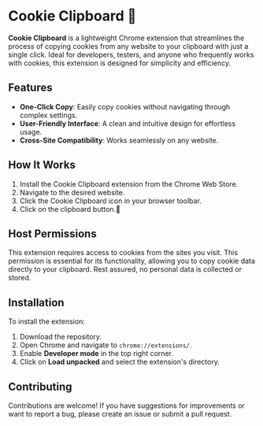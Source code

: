 # Cookie Clipboard 🍪

**Cookie Clipboard** is a lightweight Chrome extension that streamlines the process of copying cookies from any website to your clipboard with just a single click. Ideal for developers, testers, and anyone who frequently works with cookies, this extension is designed for simplicity and efficiency.

## Features

- **One-Click Copy**: Easily copy cookies without navigating through complex settings.
- **User-Friendly Interface**: A clean and intuitive design for effortless usage.
- **Cross-Site Compatibility**: Works seamlessly on any website.

## How It Works

1. Install the Cookie Clipboard extension from the Chrome Web Store.
2. Navigate to the desired website.
3. Click the Cookie Clipboard icon in your browser toolbar.
4. Click on the clipboard button.🚀

## Host Permissions

This extension requires access to cookies from the sites you visit. This permission is essential for its functionality, allowing you to copy cookie data directly to your clipboard. Rest assured, no personal data is collected or stored.

## Installation

To install the extension:

1. Download the repository.
2. Open Chrome and navigate to `chrome://extensions/`.
3. Enable **Developer mode** in the top right corner.
4. Click on **Load unpacked** and select the extension's directory.

## Contributing

Contributions are welcome! If you have suggestions for improvements or want to report a bug, please create an issue or submit a pull request.
